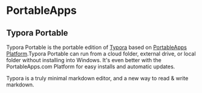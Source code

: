# PortableApps

## Typora Portable

Typora Portable is the portable edition of [Typora](https://typora.io) based on [PortableApps Platform](https://portableapps.com/).Typora Portable can run from a cloud folder, external drive, or local folder without installing into Windows. It's even better with the PortableApps.com Platform for easy installs and automatic updates.

Typora is a truly minimal markdown editor, and a new way to read & write markdown.
